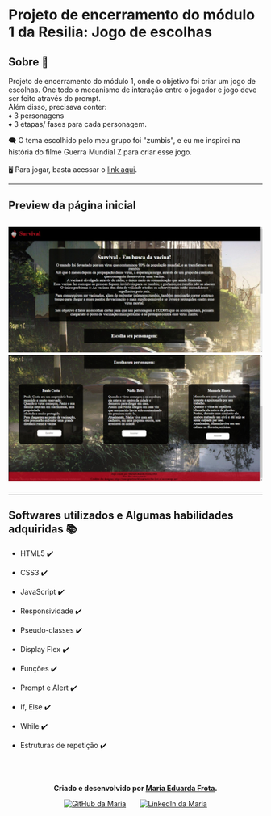 # Projeto de encerramento do módulo 1 da Resilia: Jogo de escolhas 


<h2 id="sobre">Sobre 📝 </h2>
<p>Projeto de encerramento do módulo 1, onde o objetivo foi criar um jogo de escolhas.
 One todo o mecanismo de interação entre o jogador e jogo deve ser feito através do prompt. <br>
 Além disso, precisava conter:<br>
♦️ 3 personagens <br>
♦️ 3 etapas/ fases para cada personagem. <br>
  
 🗨️ O tema escolhido pelo meu grupo foi "zumbis", e eu me inspirei na história do filme Guerra Mundial Z para criar esse jogo. <br><br>
 🖥️ Para jogar, basta acessar o <a href="https://mariadfporto.github.io/projeto-m1/index.html">link aqui<a>.

 <hr>  
  <h2><strong>Preview da página inicial</strong><h2>
<img src="./Imagens/Preview 1.jpeg">
<img src="./Imagens/Preview 2.jpeg">

<hr>

<h2 id="linguagens">Softwares utilizados e Algumas habilidades adquiridas  📚</h2>

- HTML5 ✔️
- CSS3 ✔️
- JavaScript ✔️
- Responsividade ✔️
- Pseudo-classes ✔️
- Display Flex ✔️
- Funções ✔️
- Prompt e Alert ✔️
- If, Else ✔️
- While ✔️
- Estruturas de repetição ✔️

  <br>
  <br>

 
 
<div id="autor" align="center">
  
  **Criado e desenvolvido por [Maria Eduarda Frota](https:/https://www.linkedin.com/in/maria-eduarda-frota/).**
  
 <div align="center"> 
  <a href="https://github.com/mariadfporto" target="_blank"><img src="https://cdn-icons-png.flaticon.com/512/733/733553.png" height="40em" title="GitHub da Maria"></a>
   &nbsp;&nbsp;&nbsp;&nbsp;&nbsp;
  <a href="https://www.linkedin.com/in/maria-eduarda-frota/" target="_blank"><img src="https://cdn-icons-png.flaticon.com/512/145/145807.png" height="40em" title="LinkedIn da Maria"></a>
  </div>
</div>

